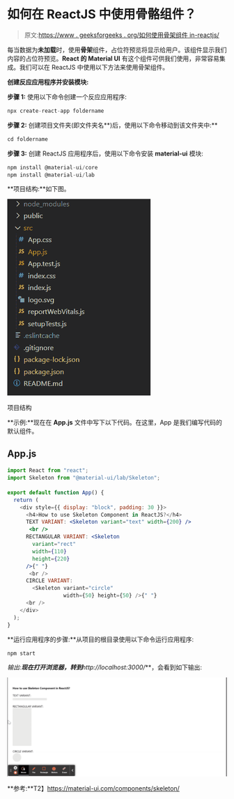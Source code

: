 # 如何在 ReactJS 中使用骨骼组件？

> 原文:[https://www . geeksforgeeks . org/如何使用骨架组件 in-reactjs/](https://www.geeksforgeeks.org/how-to-use-skeleton-component-in-reactjs/)

每当数据为**未加载**时，使用**骨架**组件，占位符预览将显示给用户。该组件显示我们内容的占位符预览。**React 的 Material UI** 有这个组件可供我们使用，非常容易集成。我们可以在 ReactJS 中使用以下方法来使用骨架组件。

**创建反应应用程序并安装模块:**

**步骤 1:** 使用以下命令创建一个反应应用程序:

```jsx
npx create-react-app foldername
```

**步骤 2:** 创建项目文件夹(即文件夹名**)后，使用以下命令移动到该文件夹中:**

```jsx
cd foldername
```

**步骤 3:** 创建 ReactJS 应用程序后，使用以下命令安装 **material-ui** 模块:

```jsx
npm install @material-ui/core
npm install @material-ui/lab
```

**项目结构:**如下图。

![](img/f04ae0d8b722a9fff0bd9bd138b29c23.png)

项目结构

**示例:**现在在 **App.js** 文件中写下以下代码。在这里，App 是我们编写代码的默认组件。

## App.js

```jsx
import React from "react";
import Skeleton from "@material-ui/lab/Skeleton";

export default function App() {
  return (
    <div style={{ display: "block", padding: 30 }}>
      <h4>How to use Skeleton Component in ReactJS?</h4>
      TEXT VARIANT: <Skeleton variant="text" width={200} />
       <br />
      RECTANGULAR VARIANT: <Skeleton
        variant="rect"
        width={110}
        height={220}
      />{" "}
       <br />
      CIRCLE VARIANT: 
        <Skeleton variant="circle"
                  width={50} height={50} />{" "}
      <br />
    </div>
  );
}
```

**运行应用程序的步骤:**从项目的根目录使用以下命令运行应用程序:

```jsx
npm start
```

**输出:**现在打开浏览器，转到***http://localhost:3000/***，会看到如下输出:

![](img/ef6600bd000578900a21091da8dd8e11.png)

**参考:**T2】https://material-ui.com/components/skeleton/
